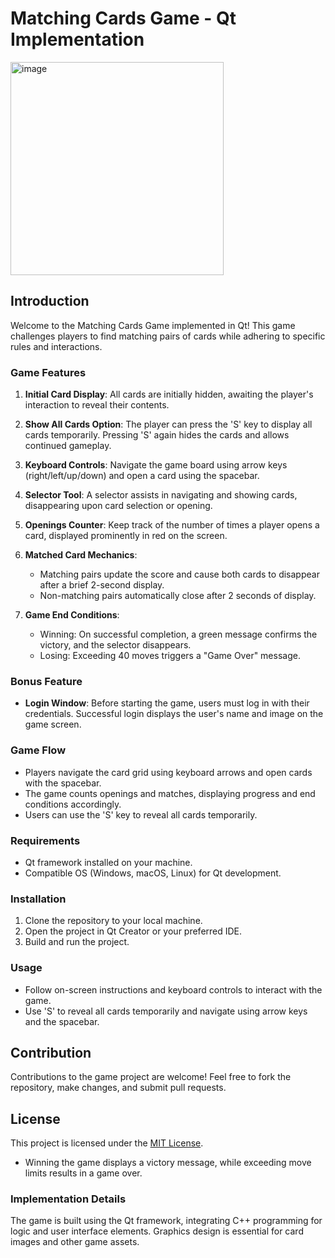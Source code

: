 # Matching Cards Game - Qt Implementation
<img width="341" alt="image" src="https://github.com/GM-Sniper/MatchingCardGame/assets/144553627/dca6cf5a-f2b1-4cef-9a35-00e717f53403">


## Introduction

Welcome to the Matching Cards Game implemented in Qt! This game challenges players to find matching pairs of cards while adhering to specific rules and interactions.

### Game Features

1. **Initial Card Display**: All cards are initially hidden, awaiting the player's interaction to reveal their contents.

2. **Show All Cards Option**: The player can press the 'S' key to display all cards temporarily. Pressing 'S' again hides the cards and allows continued gameplay.

3. **Keyboard Controls**: Navigate the game board using arrow keys (right/left/up/down) and open a card using the spacebar.

4. **Selector Tool**: A selector assists in navigating and showing cards, disappearing upon card selection or opening.

5. **Openings Counter**: Keep track of the number of times a player opens a card, displayed prominently in red on the screen.

6. **Matched Card Mechanics**:
    - Matching pairs update the score and cause both cards to disappear after a brief 2-second display.
    - Non-matching pairs automatically close after 2 seconds of display.

7. **Game End Conditions**:
    - Winning: On successful completion, a green message confirms the victory, and the selector disappears.
    - Losing: Exceeding 40 moves triggers a "Game Over" message.

### Bonus Feature

- **Login Window**: Before starting the game, users must log in with their credentials. Successful login displays the user's name and image on the game screen.

### Game Flow

- Players navigate the card grid using keyboard arrows and open cards with the spacebar.
- The game counts openings and matches, displaying progress and end conditions accordingly.
- Users can use the 'S' key to reveal all cards temporarily.

### Requirements

- Qt framework installed on your machine.
- Compatible OS (Windows, macOS, Linux) for Qt development.

### Installation

1. Clone the repository to your local machine.
2. Open the project in Qt Creator or your preferred IDE.
3. Build and run the project.

### Usage

- Follow on-screen instructions and keyboard controls to interact with the game.
- Use 'S' to reveal all cards temporarily and navigate using arrow keys and the spacebar.

## Contribution

Contributions to the game project are welcome! Feel free to fork the repository, make changes, and submit pull requests.

## License

This project is licensed under the [MIT License](LICENSE).
- Winning the game displays a victory message, while exceeding move limits results in a game over.

### Implementation Details

The game is built using the Qt framework, integrating C++ programming for logic and user interface elements. Graphics design is essential for card images and other game assets.

